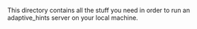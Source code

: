 This directory contains all the stuff you need in order to run an adaptive_hints server on your local machine.

